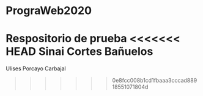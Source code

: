 # PrograWeb2020
Respositorio de prueba
<<<<<<< HEAD
Sinai Cortes Bañuelos
=======
Ulises Porcayo Carbajal
>>>>>>> 0e8fcc008b1cd1fbaaa3cccad88918551071804d

